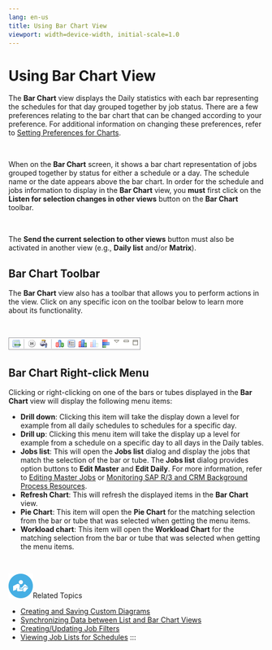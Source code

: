 ```yaml
---
lang: en-us
title: Using Bar Chart View
viewport: width=device-width, initial-scale=1.0
---
```


#  Using Bar Chart View

The **Bar Chart** view displays the Daily statistics with each bar
representing the schedules for that day grouped together by job status.
There are a few preferences relating to the bar chart that can be
changed according to your preference. For additional information on
changing these preferences, refer to [Setting Preferences for Charts](Preferences-for-Charts.md).

 

When on the **Bar Chart** screen, it shows a bar chart representation of
jobs grouped together by status for either a schedule or a day. The
schedule name or the date appears above the bar chart. In order for the
schedule and jobs information to display in the **Bar Chart** view, you
**must** first click on the **Listen for selection changes in other
views** button on the **Bar Chart** toolbar.

 

The **Send the current selection to other views** button must also be
activated in another view (e.g., **Daily list** and/or **Matrix**).

## Bar Chart Toolbar

The **Bar Chart** view also has a toolbar that allows you to perform
actions in the view. Click on any specific icon on the toolbar below to
learn more about its functionality.

 

![Bar Chart toolbar](../../../Resources/Images/EM/EMbarcharttoolbar.png "Bar Chart toolbar")

## Bar Chart Right-click Menu

Clicking or right-clicking on one of the bars or tubes displayed in the
**Bar Chart** view will display the following menu items:

-   **Drill down**: Clicking this item will take the display down a
    level for example from all daily schedules to schedules for a
    specific day.
-   **Drill up**: Clicking this menu item will take the display up a
    level for example from a schedule on a specific day to all days in
    the Daily tables.
-   **Jobs list**: This will open the **Jobs list** dialog and display
    the jobs that match the selection of the bar or tube. The **Jobs
    list** dialog provides option buttons to **Edit Master** and **Edit
    Daily**. For more information, refer to [Editing Master     Jobs](Performing-Job-Procedures(List).md#Editing) or
    [Monitoring SAP R/3 and CRM Background Process     Resources](Monitoring-SAP-R3-and-CRM-Background-Process-Resources.md).
-   **Refresh Chart**: This will refresh the displayed items in the
    **Bar Chart** view.
-   **Pie Chart**: This item will open the **Pie Chart** for the
    matching selection from the bar or tube that was selected when
    getting the menu items.
-   **Workload chart**: This item will open the **Workload Chart** for
    the matching selection from the bar or tube that was selected when
    getting the menu items.

 

![White \"person reading\" icon on blue circular background](../../../Resources/Images/moreinfo-icon(48x48).png "More Info icon")Related
Topics

-   [Creating and Saving Custom     Diagrams](Creating-Custom-Diagrams(Bar).md)
-   [Synchronizing Data between List and Bar Chart     Views](Synchronizing-Data-between-List-and-Bar-Chart-Views.md)
-   [Creating/Updating Job     Filters](Creating_Updating-Job-Filters(Bar).md)
-   [Viewing Job Lists for     Schedules](Viewing-Job-Lists-for-Schedules(Bar).md)
:::

 

